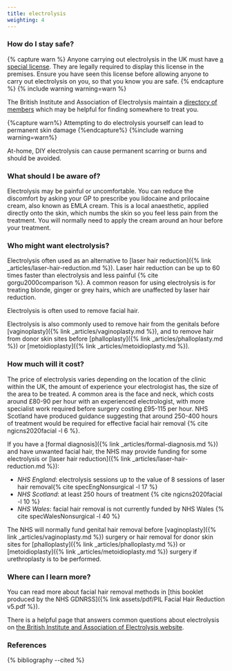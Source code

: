 ```yaml
---
title: electrolysis
weighting: 4
---
```


### How do I stay safe?

{% capture warn %}
Anyone carrying out electrolysis in the UK must have [a special license](https://www.gov.uk/skin-piercing-and-tattooing). They are legally required to display this license in the premises. Ensure you have seen this license before allowing anyone to carry out electrolysis on you, so that you know you are safe.
{% endcapture %}
{% include warning warning=warn %}

The British Institute and Association of Electrolysis maintain a [directory of members](https://www.electrolysis.co.uk/members) which may be helpful for finding somewhere to treat you.

{%capture warn%} Attempting to do electrolysis yourself can lead to permanent skin damage 
{%endcapture%} 
{%include warning warning=warn%}

At-home, DIY electrolysis can cause permanent scarring or burns and should be avoided.

### What should I be aware of?

Electrolysis may be painful or uncomfortable. You can reduce the discomfort by asking your GP to prescribe you lidocaine and prilocaine cream, also known as EMLA cream. This is a local anaesthetic, applied directly onto the skin, which numbs the skin so you feel less pain from the treatment. You will normally need to apply the cream around an hour before your treatment.

### Who might want electrolysis?

Electrolysis often used as an alternative to [laser hair reduction]({% link _articles/laser-hair-reduction.md %}). Laser hair reduction can be up to 60 times faster than electrolysis and less painful {% cite gorgu2000comparison %}. A common reason for using electrolysis is for treating blonde, ginger or grey hairs, which are unaffected by laser hair reduction. 

Electrolysis is often used to remove facial hair.

Electrolysis is also commonly used to remove hair from the genitals before [vaginoplasty]({% link _articles/vaginoplasty.md %}), and to remove hair from donor skin sites before [phalloplasty]({% link _articles/phalloplasty.md %}) or [metoidioplasty]({% link _articles/metoidioplasty.md %}).

### How much will it cost?

The price of electrolysis varies depending on the location of the clinic within the UK, the amount of experience your electrologist has, the size of the area to be treated. A common area is the face and neck, which costs around £80-90 per hour with an experienced electrologist, with more specialist work required before surgery costing £95-115 per hour. NHS Scotland have produced guidance suggesting that around 250-400 hours of treatment would be required for effective facial hair removal {% cite ngicns2020facial -l 6 %}.

If you have a [formal diagnosis]({% link _articles/formal-diagnosis.md %}) and have unwanted facial hair, the NHS may provide funding for some electrolysis or [laser hair reduction]({% link _articles/laser-hair-reduction.md %}):

- *NHS England*: electrolysis sessions up to the value of 8 sessions of laser hair removal{% cite specEngNonsurgical -l 17 %}
- *NHS Scotland*: at least 250 hours of treatment {% cite ngicns2020facial -l 10 %}
- *NHS Wales*: facial hair removal is not currently funded by NHS Wales {% cite specWalesNonsurgical -l 40 %}

The NHS will normally fund genital hair removal before [vaginoplasty]({% link _articles/vaginoplasty.md %}) surgery or hair removal for donor skin sites for [phalloplasty]({% link _articles/phalloplasty.md %}) or [metoidioplasty]({% link _articles/metoidioplasty.md %}) surgery if urethroplasty is to be performed.

### Where can I learn more?

You can read more about facial hair removal methods in [this booklet produced by the NHS GDNRSS]({% link assets/pdf/PIL Facial Hair Reduction v5.pdf %}).

There is a helpful page that answers common questions about electrolysis on [the British Institute and Association of Electrolysis website](https://www.electrolysis.co.uk/faq).

### References

{% bibliography --cited %}
